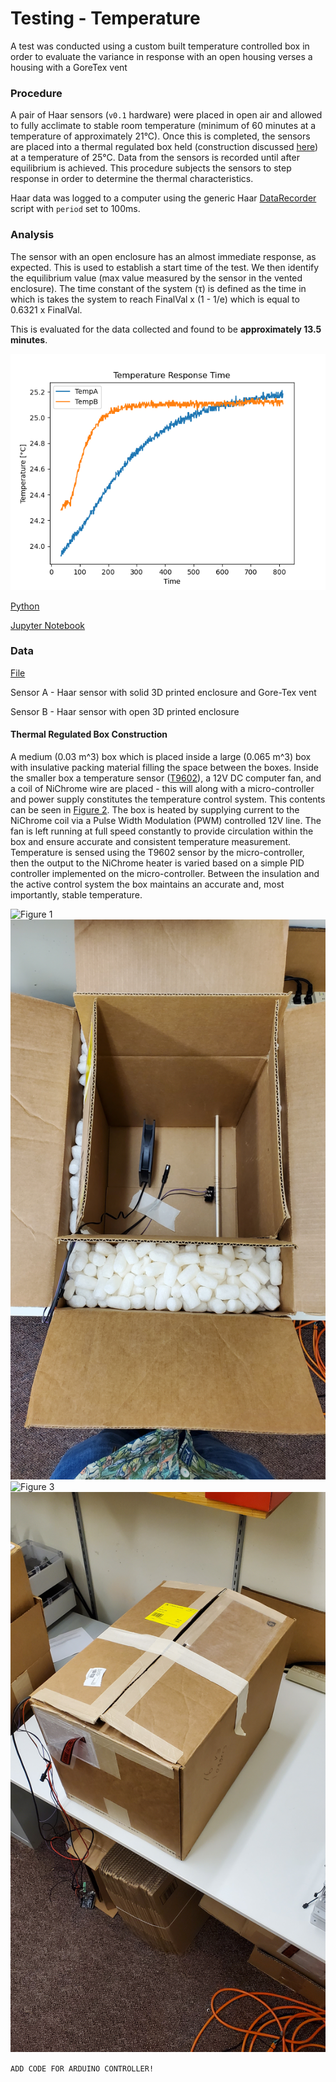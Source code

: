 # Testing - Temperature

A test was conducted using a custom built temperature controlled box in order to evaluate the variance in response with an open housing verses a housing with a GoreTex vent  

### Procedure 
A pair of Haar sensors (`v0.1` hardware) were placed in open air and allowed to fully acclimate to stable room temperature (minimum of 60 minutes at a temperature of approximately 21°C). Once this is completed, the sensors are placed into a thermal regulated box held (construction discussed [here](#thermal-regulated-box-construction)) at a temperature of 25°C. Data from the sensors is recorded until after equilibrium is achieved. This procedure subjects the sensors to step response in order to determine the thermal characteristics. 

Haar data was logged to a computer using the generic Haar [DataRecorder](../DataRecorder/DataRecorder.ino) script with `period` set to 100ms.

### Analysis

The sensor with an open enclosure has an almost immediate response, as expected. This is used to establish a start time of the test. We then identify the equilibrium value (max value measured by the sensor in the vented enclosure). The time constant of the system (&tau;) is defined as the time in which is takes the system to reach FinalVal x (1 - 1/e) which is equal to 0.6321 x FinalVal. 

This is evaluated for the data collected and found to be **approximately 13.5 minutes**. 

![Step Response](TempResponse.png)

[Python](TempAnalysis.py)

[Jupyter Notebook](TempAnalysis.ipynb)


### Data

[File](Data.csv)

Sensor A - Haar sensor with solid 3D printed enclosure and Gore-Tex vent

Sensor B - Haar sensor with open 3D printed enclosure 

#### Thermal Regulated Box Construction
A medium (0.03 m^3) box which is placed inside a large (0.065 m^3) box with insulative packing material filling the space between the boxes. Inside the smaller box a temperature sensor ([T9602](https://www.amphenol-sensors.com/en/telaire/humidity/527-humidity-sensors/3224-t9602)), a 12V DC computer fan, and a coil of NiChrome wire are placed - this will along with a micro-controller and power supply constitutes the temperature control system. This contents can be seen in [Figure 2](images/Fig2.jpg). The box is heated by supplying current to the NiChrome coil via a Pulse Width Modulation (PWM) controlled 12V line. The fan is left running at full speed constantly to provide circulation within the box and ensure accurate and consistent temperature measurement. Temperature is sensed using the T9602 sensor by the micro-controller, then the output to the NiChrome heater is varied based on a simple PID controller implemented on the micro-controller. Between the insulation and the active control system the box maintains an accurate and, most importantly, stable temperature.

![Figure 1](images/Fig1.jpg)
![Figure 2](images/Fig2.jpg)
![Figure 3](images/Fig3.jpg)
![Figure 4](images/Fig4.jpg)

`ADD CODE FOR ARDUINO CONTROLLER!`